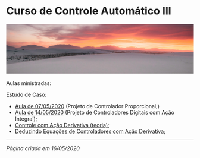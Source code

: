 # Curso de Controle Automático III

![cason-asher-Ur7Efx8lBjs-unsplash.jpg](cason-asher-Ur7Efx8lBjs-unsplash.jpg)

Aulas ministradas:

Estudo de Caso:

* [Aula de 07/05/2020](aula_07_05_2020.html) (Projeto de Controlador Proporcional;)
* [Aula de 14/05/2020](aula_14_05_2020.html) (Projeto de Controladores Digitais com Ação Integral);
* [Controle com Ação Derivativa (teoria)](Controle_Acao_Derivativa.html);
* [Deduzindo Equações de Controladores com Ação Derivativa](pd_plus_filtro.pdf); 

---

*Página criada em 16/05/2020*